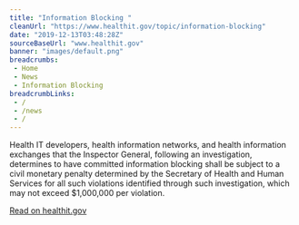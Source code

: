 ```yaml
--- 
title: "Information Blocking "
cleanUrl: "https://www.healthit.gov/topic/information-blocking"
date: "2019-12-13T03:48:28Z"
sourceBaseUrl: "www.healthit.gov"
banner: "images/default.png"
breadcrumbs:
 - Home
 - News
 - Information Blocking
breadcrumbLinks:
 - / 
 - /news
 - / 
---
```

Health IT developers, health information networks, and health information exchanges that the Inspector General, following an investigation, determines to have committed information blocking shall be subject to a civil monetary penalty determined by the Secretary of Health and Human Services for all such violations identified through such investigation, which may not exceed $1,000,000 per violation.  
  
[Read on healthit.gov](https://www.healthit.gov/topic/information-blocking)
